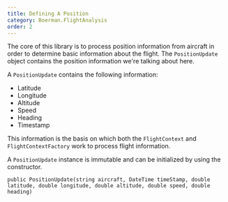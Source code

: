 ```yaml
---
title: Defining A Position
category: Boerman.FlightAnalysis
order: 2
---
```



The core of this library is to process position information from aircraft in order to determine basic information about the flight. The `PositionUpdate` object contains the position information we're talking about here.

A `PositionUpdate` contains the following information:

* Latitude
* Longitude
* Altitude
* Speed
* Heading
* Timestamp

This information is the basis on which both the `FlightContext` and `FlightContextFactory` work to process flight information.

A `PositionUpdate` instance is immutable and can be initialized by using the constructor.

`public PositionUpdate(string aircraft, DateTime timeStamp, double latitude, double longitude, double altitude, double speed, double heading)`

&nbsp;
